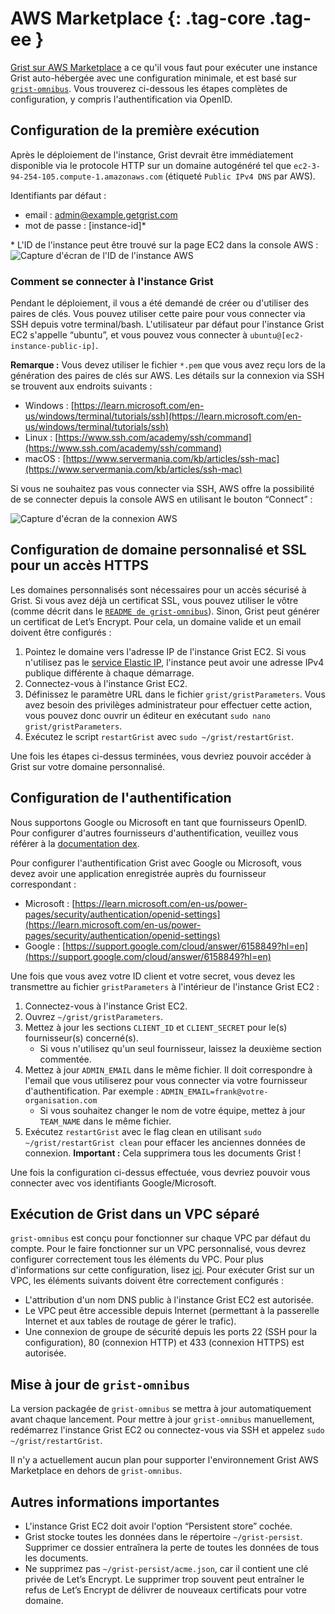 AWS Marketplace {: .tag-core .tag-ee }
============

[Grist sur AWS Marketplace](https://aws.amazon.com/marketplace/pp/prodview-kkchmamumozhq) a ce qu'il vous faut pour exécuter une instance Grist auto-hébergée avec une configuration minimale, et est basé sur [`grist-omnibus`](https://github.com/gristlabs/grist-omnibus). Vous trouverez ci-dessous les étapes complètes de configuration, y compris l'authentification via OpenID.

## Configuration de la première exécution

Après le déploiement de l'instance, Grist devrait être immédiatement disponible via le protocole HTTP sur un domaine autogénéré tel que `ec2-3-94-254-105.compute-1.amazonaws.com` (étiqueté `Public IPv4 DNS` par AWS).

Identifiants par défaut :

* email : admin@example.getgrist.com
* mot de passe : [instance-id]\*

\* L'ID de l'instance peut être trouvé sur la page EC2 dans la console AWS :
![Capture d'écran de l'ID de l'instance AWS](../images/aws-instance.png)

### Comment se connecter à l'instance Grist

Pendant le déploiement, il vous a été demandé de créer ou d'utiliser des paires de clés. Vous pouvez utiliser cette paire pour vous connecter via SSH depuis votre terminal/bash. L'utilisateur par défaut pour l'instance Grist EC2 s'appelle “ubuntu”, et vous pouvez vous connecter à `ubuntu@[ec2-instance-public-ip]`.

**Remarque :** Vous devez utiliser le fichier `*.pem` que vous avez reçu lors de la génération des paires de clés sur AWS. Les détails sur la connexion via SSH se trouvent aux endroits suivants :

* Windows : [https://learn.microsoft.com/en-us/windows/terminal/tutorials/ssh](https://learn.microsoft.com/en-us/windows/terminal/tutorials/ssh)
* Linux : [https://www.ssh.com/academy/ssh/command](https://www.ssh.com/academy/ssh/command)
* macOS : [https://www.servermania.com/kb/articles/ssh-mac](https://www.servermania.com/kb/articles/ssh-mac)

Si vous ne souhaitez pas vous connecter via SSH, AWS offre la possibilité de se connecter depuis la console AWS en utilisant le bouton “Connect” :

![Capture d'écran de la connexion AWS](../images/aws-connect.png)

## Configuration de domaine personnalisé et SSL pour un accès HTTPS

Les domaines personnalisés sont nécessaires pour un accès sécurisé à Grist. Si vous avez déjà un certificat SSL, vous pouvez utiliser le vôtre (comme décrit dans le [`README de grist-omnibus`](https://github.com/gristlabs/grist-omnibus/)). Sinon, Grist peut générer un certificat de Let’s Encrypt. Pour cela, un domaine valide et un email doivent être configurés :

1. Pointez le domaine vers l'adresse IP de l'instance Grist EC2. Si vous n'utilisez pas le [service Elastic IP](https://docs.aws.amazon.com/AWSEC2/latest/UserGuide/elastic-ip-addresses-eip.html), l'instance peut avoir une adresse IPv4 publique différente à chaque démarrage.
2. Connectez-vous à l'instance Grist EC2.
3. Définissez le paramètre URL dans le fichier `grist/gristParameters`. Vous avez besoin des privilèges administrateur pour effectuer cette action, vous pouvez donc ouvrir un éditeur en exécutant `sudo nano grist/gristParameters`.
4. Exécutez le script `restartGrist` avec `sudo ~/grist/restartGrist`.

Une fois les étapes ci-dessus terminées, vous devriez pouvoir accéder à Grist sur votre domaine personnalisé.

## Configuration de l'authentification

Nous supportons Google ou Microsoft en tant que fournisseurs OpenID. Pour configurer d'autres fournisseurs d'authentification, veuillez vous référer à la [documentation dex](https://dexidp.io/docs/getting-started/).

Pour configurer l'authentification Grist avec Google ou Microsoft, vous devez avoir une application enregistrée auprès du fournisseur correspondant :

* Microsoft : [https://learn.microsoft.com/en-us/power-pages/security/authentication/openid-settings](https://learn.microsoft.com/en-us/power-pages/security/authentication/openid-settings)
* Google : [https://support.google.com/cloud/answer/6158849?hl=en](https://support.google.com/cloud/answer/6158849?hl=en)

Une fois que vous avez votre ID client et votre secret, vous devez les transmettre au fichier `gristParameters` à l'intérieur de l'instance Grist EC2 :

1. Connectez-vous à l'instance Grist EC2.
2. Ouvrez `~/grist/gristParameters`.
3. Mettez à jour les sections `CLIENT_ID` et `CLIENT_SECRET` pour le(s) fournisseur(s) concerné(s).
    * Si vous n'utilisez qu'un seul fournisseur, laissez la deuxième section commentée.
4. Mettez à jour `ADMIN_EMAIL` dans le même fichier. Il doit correspondre à l'email que vous utiliserez pour vous connecter via votre fournisseur d'authentification. Par exemple : `ADMIN_EMAIL=frank@votre-organisation.com`
    * Si vous souhaitez changer le nom de votre équipe, mettez à jour `TEAM_NAME` dans le même fichier.
5. Exécutez `restartGrist` avec le flag clean en utilisant `sudo ~/grist/restartGrist clean` pour effacer les anciennes données de connexion. **Important :** Cela supprimera tous les documents Grist !

Une fois la configuration ci-dessus effectuée, vous devriez pouvoir vous connecter avec vos identifiants Google/Microsoft.

## Exécution de Grist dans un VPC séparé

`grist-omnibus` est conçu pour fonctionner sur chaque VPC par défaut du compte. Pour le faire fonctionner sur un VPC personnalisé, vous devrez configurer correctement tous les éléments du VPC. Pour plus d'informations sur cette configuration, lisez [ici](https://docs.aws.amazon.com/vpc/latest/userguide/what-is-amazon-vpc.html). Pour exécuter Grist sur un VPC, les éléments suivants doivent être correctement configurés :

* L'attribution d'un nom DNS public à l'instance Grist EC2 est autorisée.
* Le VPC peut être accessible depuis Internet (permettant à la passerelle Internet et aux tables de routage de gérer le trafic).
* Une connexion de groupe de sécurité depuis les ports 22 (SSH pour la configuration), 80 (connexion HTTP) et 433 (connexion HTTPS) est autorisée.

## Mise à jour de `grist-omnibus`

La version packagée de `grist-omnibus` se mettra à jour automatiquement avant chaque lancement. Pour mettre à jour `grist-omnibus` manuellement, redémarrez l'instance Grist EC2 ou connectez-vous via SSH et appelez `sudo ~/grist/restartGrist`.

Il n'y a actuellement aucun plan pour supporter l'environnement Grist AWS Marketplace en dehors de `grist-omnibus`.

## Autres informations importantes

* L'instance Grist EC2 doit avoir l'option “Persistent store” cochée.
* Grist stocke toutes les données dans le répertoire `~/grist-persist`. Supprimer ce dossier entraînera la perte de toutes les données de tous les documents.
* Ne supprimez pas `~/grist-persist/acme.json`, car il contient une clé privée de Let’s Encrypt. Le supprimer trop souvent peut entraîner le refus de Let’s Encrypt de délivrer de nouveaux certificats pour votre domaine.